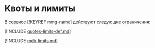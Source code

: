 # Квоты и лимиты

В сервисе [!KEYREF mmg-name] действуют следующие ограничения:

[!INCLUDE [quotes-limits-def.md](../../_includes/quotes-limits-def.md)]

[!INCLUDE [mdb-limits.md](../../_includes/mdb-limits.md)]
